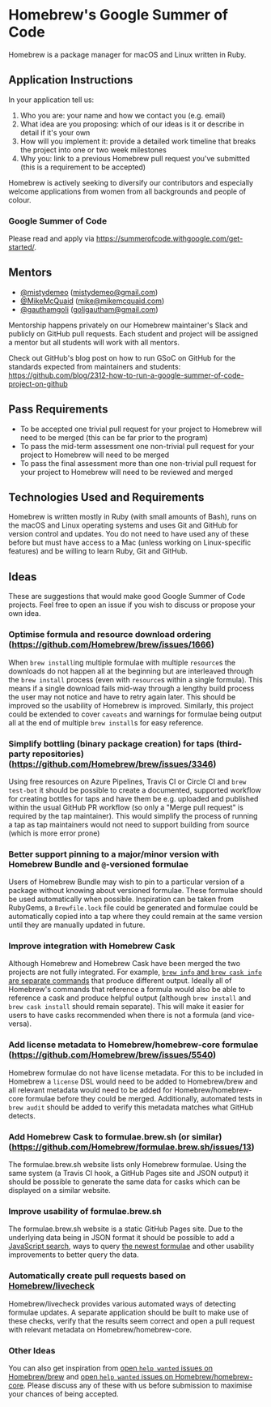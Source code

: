 # Homebrew's Google Summer of Code
Homebrew is a package manager for macOS and Linux written in Ruby.

## Application Instructions

In your application tell us:

1. Who you are: your name and how we contact you (e.g. email)
2. What idea are you proposing: which of our ideas is it or describe in detail if it's your own
3. How will you implement it: provide a detailed work timeline that breaks the project into one or two week milestones
4. Why you: link to a previous Homebrew pull request you've submitted (this is a requirement to be accepted)

Homebrew is actively seeking to diversify our contributors and especially welcome applications from women from all backgrounds and people of colour.

### Google Summer of Code
Please read and apply via https://summerofcode.withgoogle.com/get-started/.

## Mentors
- [@mistydemeo](https://github.com/mistydemeo) (mistydemeo@gmail.com)
- [@MikeMcQuaid](https://github.com/mikemcquaid) (mike@mikemcquaid.com)
- [@gauthamgoli](https://github.com/gauthamgoli) (goligautham@gmail.com)

Mentorship happens privately on our Homebrew maintainer's Slack and publicly on GitHub pull requests. Each student and project will be assigned a mentor but all students will work with all mentors.

Check out GitHub's blog post on how to run GSoC on GitHub for the standards expected from maintainers and students:
https://github.com/blog/2312-how-to-run-a-google-summer-of-code-project-on-github

## Pass Requirements

- To be accepted one trivial pull request for your project to Homebrew will need to be merged (this can be far prior to the program)
- To pass the mid-term assessment one non-trivial pull request for your project to Homebrew will need to be merged
- To pass the final assessment more than one non-trivial pull request for your project to Homebrew will need to be reviewed and merged

## Technologies Used and Requirements

Homebrew is written mostly in Ruby (with small amounts of Bash), runs on the macOS and Linux operating systems and uses Git and GitHub for version control and updates. You do not need to have used any of these before but must have access to a Mac (unless working on Linux-specific features) and be willing to learn Ruby, Git and GitHub.

## Ideas
These are suggestions that would make good Google Summer of Code projects. Feel free to open an issue if you wish to discuss or propose your own idea.

### Optimise formula and resource download ordering (https://github.com/Homebrew/brew/issues/1666)
When `brew install`ing multiple formulae with multiple `resource`s the downloads do not happen all at the beginning but are interleaved through the `brew install` process (even with `resource`s within a single formula). This means if a single download fails mid-way through a lengthy build process the user may not notice and have to retry again later. This should be improved so the usability of Homebrew is improved. Similarly, this project could be extended to cover `caveats` and warnings for formulae being output all at the end of multiple `brew install`s for easy reference.

### Simplify bottling (binary package creation) for taps (third-party repositories) (https://github.com/Homebrew/brew/issues/3346)
Using free resources on Azure Pipelines, Travis CI or Circle CI and `brew test-bot` it should be possible to create a documented, supported workflow for creating bottles for taps and have them be e.g. uploaded and published within the usual GitHub PR workflow (so only a "Merge pull request" is required by the tap maintainer). This would simplify the process of running a tap as tap maintainers would not need to support building from source (which is more error prone)

### Better support pinning to a major/minor version with Homebrew Bundle and `@`-versioned formulae
Users of Homebrew Bundle may wish to pin to a particular version of a package without knowing about versioned formulae. These formulae should be used automatically when possible. Inspiration can be taken from RubyGems, a `Brewfile.lock` file could be generated and formulae could be automatically copied into a tap where they could remain at the same version until they are manually updated in future.

### Improve integration with Homebrew Cask
Although Homebrew and Homebrew Cask have been merged the two projects are not fully integrated. For example, [`brew info` and `brew cask info` are separate commands](https://github.com/Homebrew/brew/issues/5456) that produce different output. Ideally all of Homebrew's commands that reference a formula would also be able to reference a cask and produce helpful output (although `brew install` and `brew cask install` should remain separate). This will make it easier for users to have casks recommended when there is not a formula (and vice-versa).

### Add license metadata to Homebrew/homebrew-core formulae (https://github.com/Homebrew/brew/issues/5540)
Homebrew formulae do not have license metadata. For this to be included in Homebrew a `license` DSL would need to be added to Homebrew/brew and all relevant metadata would need to be added for Homebrew/homebrew-core formulae before they could be merged. Additionally, automated tests in `brew audit` should be added to verify this metadata matches what GitHub detects.

### Add Homebrew Cask to formulae.brew.sh (or similar) (https://github.com/Homebrew/formulae.brew.sh/issues/13)

The formulae.brew.sh website lists only Homebrew formulae. Using the same system (a Travis CI hook, a GitHub Pages site and JSON output) it should be possible to generate the same data for casks which can be displayed on a similar website.

### Improve usability of formulae.brew.sh

The formulae.brew.sh website is a static GitHub Pages site. Due to the underlying data being in JSON format it should be possible to add a [JavaScript search](https://github.com/Homebrew/formulae.brew.sh/issues/12), ways to query [the newest formulae](https://github.com/Homebrew/formulae.brew.sh/issues/29) and other usability improvements to better query the data.

### Automatically create pull requests based on [Homebrew/livecheck](https://github.com/Homebrew/homebrew-livecheck)

Homebrew/livecheck provides various automated ways of detecting formulae updates. A separate application should be built to make use of these checks, verify that the results seem correct and open a pull request with relevant metadata on Homebrew/homebrew-core.

### Other Ideas
You can also get inspiration from [open `help wanted` issues on Homebrew/brew](https://github.com/homebrew/brew/issues?q=is%3Aopen+is%3Aissue+label%3A%22help+wanted%22) and [open `help wanted` issues on Homebrew/homebrew-core](https://github.com/homebrew/homebrew-core/issues?q=is%3Aopen+is%3Aissue+label%3A%22help+wanted%22). Please discuss any of these with us before submission to maximise your chances of being accepted.
